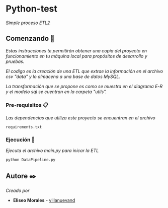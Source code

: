 # Python-test

_Simple proceso ETL2_

## Comenzando 🚀

_Estas instrucciones te permitirán obtener una copia del proyecto en funcionamiento en tu máquina local para propósitos de desarrollo y pruebas._

_El codigo es la creación de una ETL que extrae la información en el archivo csv "data" y lo almacena a una base de datos MySQL._

_La transformación que se propone es como se muestra en el diagrama E-R y el modelo sql se cuentran en la carpeta "utils"._

### Pre-requisitos 📋

_Las dependencias que utiliza este proyecto se encuentran en el archivo_

```
requirements.txt
```

### Ejecución 🔧

_Ejecuta el archivo main.py para inicar la ETL_


```
python DataPipeline.py
```


## Autore ✒️

_Creado por_

* **Eliseo Morales**  - [villanuevand](https://github.com/villanuevand)